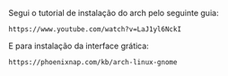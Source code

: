 Segui o tutorial de instalação do arch pelo seguinte guia:
```
https://www.youtube.com/watch?v=LaJ1yl6NckI
```
E para instalação da interface grática:
```
https://phoenixnap.com/kb/arch-linux-gnome
```
